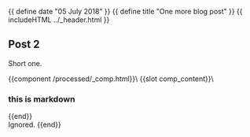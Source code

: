 {{ define date "05 July 2018" }}
{{ define title "One more blog post" }}
{{ includeHTML ../_header.html }}
## Post 2

Short one.

{{component /processed/_comp.html}}\ 
{{slot comp_content}}\
### this is markdown
{{end}}\
Ignored.
{{end}}
